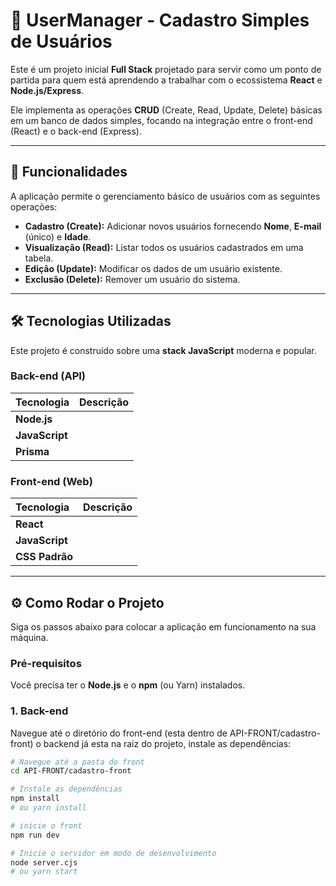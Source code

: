 # 🚀 UserManager - Cadastro Simples de Usuários

Este é um projeto inicial **Full Stack** projetado para servir como um ponto de partida para quem está aprendendo a trabalhar com o ecossistema **React** e **Node.js/Express**.

Ele implementa as operações **CRUD** (Create, Read, Update, Delete) básicas em um banco de dados simples, focando na integração entre o front-end (React) e o back-end (Express).

---

## 🌟 Funcionalidades

A aplicação permite o gerenciamento básico de usuários com as seguintes operações:

* **Cadastro (Create):** Adicionar novos usuários fornecendo **Nome**, **E-mail** (único) e **Idade**.
* **Visualização (Read):** Listar todos os usuários cadastrados em uma tabela.
* **Edição (Update):** Modificar os dados de um usuário existente.
* **Exclusão (Delete):** Remover um usuário do sistema.

---

## 🛠️ Tecnologias Utilizadas

Este projeto é construído sobre uma **stack JavaScript** moderna e popular.

### Back-end (API)

| Tecnologia | Descrição |
| :--- | :--- |
| **Node.js** | | **Express** | 
| **JavaScript** | | **Mongo db** | 
| **Prisma** |

### Front-end (Web)

| Tecnologia | Descrição |
| :--- | :--- |
| **React** | 
| **JavaScript** | 
| **CSS Padrão** | 

---

## ⚙️ Como Rodar o Projeto

Siga os passos abaixo para colocar a aplicação em funcionamento na sua máquina.

### Pré-requisitos

Você precisa ter o **Node.js** e o **npm** (ou Yarn) instalados.

### 1. Back-end

Navegue até o diretório do front-end (esta dentro de API-FRONT/cadastro-front) o backend já esta na raiz do projeto, instale as dependências:

```bash
# Navegue até a pasta do front
cd API-FRONT/cadastro-front

# Instale as dependências
npm install
# ou yarn install

# inicie o front
npm run dev

# Inicie o servidor em modo de desenvolvimento
node server.cjs
# ou yarn start
